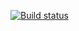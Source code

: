[![Build status](https://ci.appveyor.com/api/projects/status/1we2tqelotfw80n3/branch/master?svg=true)](https://ci.appveyor.com/project/GlebKlimenko/dz-4-1-2/branch/master)
